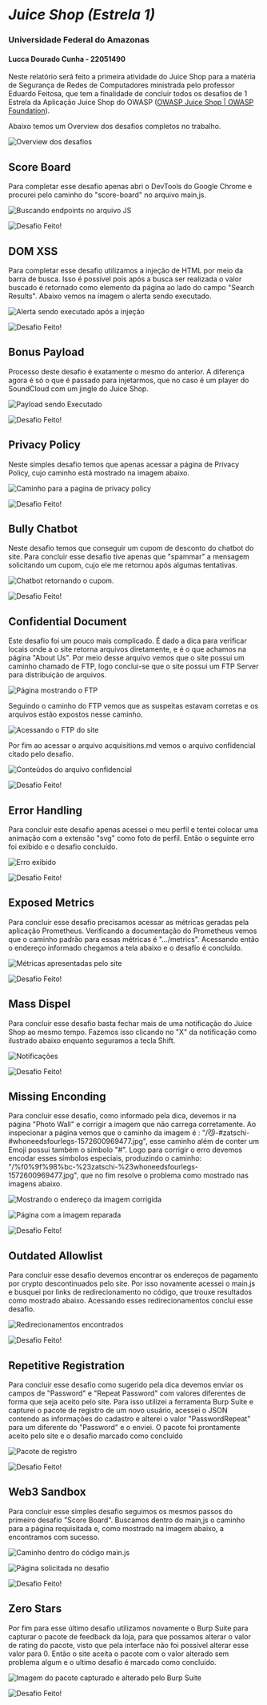 # *Juice Shop (Estrela 1)*

### Universidade Federal do Amazonas
#### Lucca Dourado Cunha - 22051490

Neste relatório será feito a primeira atividade do Juice Shop para a matéria de Segurança de Redes de Computadores ministrada pelo professor Eduardo Feitosa, que tem a finalidade de concluir todos os desafios de 1 Estrela da Aplicação Juice Shop do OWASP ([OWASP Juice Shop | OWASP Foundation](https://owasp.org/www-project-juice-shop/)).

Abaixo temos um Overview dos desafios completos no trabalho.

![Overview dos desafios](https://github.com/LuccaDC/ArtefatosSRC/blob/main/1%20Star/1Star.png?raw=true)

## Score Board

Para completar esse desafio apenas abri o DevTools do Google Chrome e procurei pelo caminho do "score-board" no arquivo main,js.

![Buscando endpoints no arquivo JS](https://github.com/LuccaDC/ArtefatosSRC/blob/main/1%20Star/scoreboard.png?raw=true)

![Desafio Feito!](https://github.com/LuccaDC/ArtefatosSRC/blob/main/1%20Star/scoreboardDone.png?raw=true)

## DOM XSS

Para completar esse desafio utilizamos a injeção de HTML por meio da barra de busca. Isso é possível pois após a busca ser realizada o valor buscado é retornado como elemento da página ao lado do campo "Search Results". Abaixo vemos na imagem o alerta sendo executado.

![Alerta sendo executado após a injeção](https://raw.githubusercontent.com/LuccaDC/ArtefatosSRC/main/1%20Star/DomXss.png)

![Desafio Feito!](https://github.com/LuccaDC/ArtefatosSRC/blob/main/1%20Star/DomXssDone.png?raw=true)

## Bonus Payload

Processo deste desafio é exatamente o mesmo do anterior. A diferença agora é só o que é passado para injetarmos, que no caso é um player do SoundCloud com um jingle do Juice Shop.

![Payload sendo Executado](https://github.com/LuccaDC/ArtefatosSRC/blob/main/1%20Star/BonusPayload.png?raw=true)

![Desafio Feito!](https://github.com/LuccaDC/ArtefatosSRC/blob/main/1%20Star/BonusPayloadDone.png?raw=true)

## Privacy Policy

Neste simples desafio temos que apenas acessar a página de Privacy Policy, cujo caminho está mostrado na imagem abaixo.

![Caminho para a pagina de privacy policy](https://github.com/LuccaDC/ArtefatosSRC/blob/main/1%20Star/PrivacyPolicy.png?raw=true)

![Desafio Feito!](https://github.com/LuccaDC/ArtefatosSRC/blob/main/1%20Star/PrivacyPolicyDone.png?raw=true)

## Bully Chatbot

Neste desafio temos que conseguir um cupom de desconto do chatbot do site. Para concluir esse desafio tive apenas que "spammar" a mensagem solicitando um cupom, cujo ele me retornou após algumas tentativas.

![Chatbot retornando o cupom.](https://github.com/LuccaDC/ArtefatosSRC/blob/main/1%20Star/BullyChatbot.png?raw=true)

![Desafio Feito!](https://github.com/LuccaDC/ArtefatosSRC/blob/main/1%20Star/BullyChatbotDone.png?raw=true)

## Confidential Document

Este desafio foi um pouco mais complicado. É dado a dica para verificar locais onde a o site retorna arquivos diretamente, e é o que achamos na página "About Us". Por meio desse arquivo vemos que o site possui um caminho chamado de FTP, logo conclui-se que o site possui um FTP Server para distribuição de arquivos.

![Página mostrando o FTP](https://github.com/LuccaDC/ArtefatosSRC/blob/main/1%20Star/ConfidentialDocument3.png?raw=true)

Seguindo o caminho do FTP vemos que as suspeitas estavam corretas e os arquivos estão expostos nesse caminho.

![Acessando o FTP do site](https://github.com/LuccaDC/ArtefatosSRC/blob/main/1%20Star/ConfidentialDocument.png?raw=true)

Por fim ao acessar o arquivo acquisitions.md vemos o arquivo confidencial citado pelo desafio.

![Conteúdos do arquivo confidencial](https://github.com/LuccaDC/ArtefatosSRC/blob/main/1%20Star/ConfidentialDocument2.png?raw=true)

![Desafio Feito!](https://github.com/LuccaDC/ArtefatosSRC/blob/main/1%20Star/ConfidentialDocumentDone.png?raw=true)

## Error Handling

Para concluir este desafio apenas acessei o meu perfil e tentei colocar uma animação com a extensão "svg" como foto de perfil. Então o seguinte erro foi exibido e o desafio concluído.

![Erro exibido](https://github.com/LuccaDC/ArtefatosSRC/blob/main/1%20Star/ErrorHandling.png?raw=true)

![Desafio Feito!](https://github.com/LuccaDC/ArtefatosSRC/blob/main/1%20Star/ErrorHandlingDone.png?raw=true)

## Exposed Metrics

Para concluir esse desafio precisamos acessar as métricas geradas pela aplicação Prometheus. Verificando a documentação do Prometheus vemos que o caminho padrão para essas métricas é ".../metrics". Acessando então o endereço informado chegamos a tela abaixo e o desafio é concluído.

![Métricas apresentadas pelo site ](https://github.com/LuccaDC/ArtefatosSRC/blob/main/1%20Star/ExposedMetrics.png?raw=true)

![Desafio Feito!](https://github.com/LuccaDC/ArtefatosSRC/blob/main/1%20Star/ExposedMetricsDone.png?raw=true)

## Mass Dispel

Para concluir esse desafio basta fechar mais de uma notificação do Juice Shop ao mesmo tempo. Fazemos isso clicando no "X" da notificação como ilustrado abaixo enquanto seguramos a tecla Shift.

![Notificações](https://github.com/LuccaDC/ArtefatosSRC/blob/main/1%20Star/MassDispel.png?raw=true)

![Desafio Feito!](https://github.com/LuccaDC/ArtefatosSRC/blob/main/1%20Star/MassDispelDone.png?raw=true)

## Missing Enconding

Para concluir esse desafio, como informado pela dica, devemos ir na página "Photo Wall" e corrigir a imagem que não carrega corretamente. Ao inspecionar a página vemos que o caminho da imagem é : "/😼-#zatschi-#whoneedsfourlegs-1572600969477.jpg", esse caminho além de conter um Emoji possui também o símbolo "#". Logo para corrigir o erro devemos encodar esses símbolos especiais, produzindo o caminho: "/%f0%9f%98%bc-%23zatschi-%23whoneedsfourlegs-1572600969477.jpg", que no fim resolve o problema como mostrado nas imagens abaixo.

![Mostrando o endereço da imagem corrigida](https://github.com/LuccaDC/ArtefatosSRC/blob/main/1%20Star/MissingEncoding.png?raw=true)

![Página com a imagem reparada](https://github.com/LuccaDC/ArtefatosSRC/blob/main/1%20Star/MissingEncoding2.png?raw=true)

![Desafio Feito!](https://github.com/LuccaDC/ArtefatosSRC/blob/main/1%20Star/MissingEncodingDone.png?raw=true)

## Outdated Allowlist

Para concluir esse desafio devemos encontrar os endereços de pagamento por crypto descontinuados pelo site. Por isso novamente acessei o main.js e busquei por links de redirecionamento no código, que trouxe resultados como mostrado abaixo. Acessando esses redirecionamentos conclui esse desafio.

![Redirecionamentos encontrados](https://github.com/LuccaDC/ArtefatosSRC/blob/main/1%20Star/OutdatedAllowlist.png?raw=true)

![Desafio Feito!](https://github.com/LuccaDC/ArtefatosSRC/blob/main/1%20Star/OutdatedAllowlistDone.png?raw=true)

## Repetitive Registration

Para concluir esse desafio como sugerido pela dica devemos enviar os campos de "Password" e "Repeat Password" com valores diferentes de forma que seja aceito pelo site. Para isso utilizei a ferramenta Burp Suite e capturei o pacote de registro de um novo usuário, acessei o JSON contendo as informações do cadastro e alterei o valor "PasswordRepeat" para um diferente do "Password" e o enviei. O pacote foi prontamente aceito pelo site e o desafio marcado como concluído 

![Pacote de registro](https://github.com/LuccaDC/ArtefatosSRC/blob/main/1%20Star/RepetitiveRegistration.png?raw=true)

![Desafio Feito!](https://github.com/LuccaDC/ArtefatosSRC/blob/main/1%20Star/RepetitiveRegistrationDone.png?raw=true)

## Web3 Sandbox

Para concluir esse simples desafio seguimos os mesmos passos do primeiro desafio "Score Board". Buscamos dentro do main,js o caminho para a página requisitada e, como mostrado na imagem abaixo, a encontramos com sucesso.

![Caminho dentro do código main.js](https://github.com/LuccaDC/ArtefatosSRC/blob/main/1%20Star/Web3Sandbox.png?raw=true)

![Página solicitada no desafio](https://github.com/LuccaDC/ArtefatosSRC/blob/main/1%20Star/Web3Sandbox2.png?raw=true)

![Desafio Feito!](https://github.com/LuccaDC/ArtefatosSRC/blob/main/1%20Star/Web3SandboxDone.png?raw=true)

## Zero Stars

Por fim para esse último desafio utilizamos novamente o Burp Suite para capturar o pacote de feedback da loja, para que possamos alterar o valor de rating do pacote, visto que pela interface não foi possível alterar esse valor para 0. Então o site aceita o pacote com o valor alterado sem problema algum e o ultimo desafio é marcado como concluído.

![Imagem do pacote capturado e alterado pelo Burp Suite](https://github.com/LuccaDC/ArtefatosSRC/blob/main/1%20Star/ZeroStars.png?raw=true)

![Desafio Feito!](https://github.com/LuccaDC/ArtefatosSRC/blob/main/1%20Star/ZeroStarsDone.png?raw=true)
